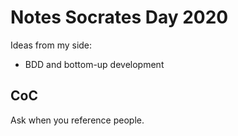 # Notes Socrates Day 2020
Ideas from my side:

- BDD and bottom-up development

## CoC
Ask when you reference people.

